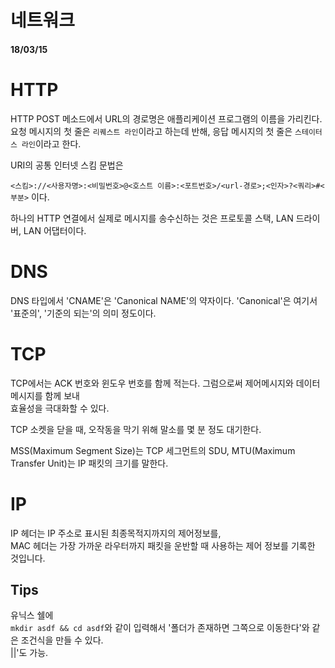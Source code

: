 # 네트워크

#### 18/03/15


# HTTP
HTTP POST 메소드에서 URL의 경로명은 애플리케이션 프로그램의 이름을 가리킨다.  
요청 메시지의 첫 줄은 `리퀘스트 라인`이라고 하는데 반해, 응답 메시지의 첫 줄은 `스테이터스 라인`이라고 한다.  

URI의 공통 인터넷 스킴 문법은

`<스킴>://<사용자명>:<비밀번호>@<호스트 이름>:<포트번호>/<url-경로>;<인자>?<쿼리>#<부분>` 이다.  

하나의 HTTP 연결에서 실제로 메시지를 송수신하는 것은 프로토콜 스택, LAN 드라이버, LAN 어댑터이다.  


# DNS
DNS 타입에서 'CNAME'은 'Canonical NAME'의 약자이다. 'Canonical'은 여기서 '표준의', '기준의 되는'의 의미 정도이다.  


# TCP
TCP에서는 ACK 번호와 윈도우 번호를 함께 적는다. 그럼으로써 제어메시지와 데이터 메시지를 함께 보내  
효율성을 극대화할 수 있다.

TCP 소켓을 닫을 때, 오작동을 막기 위해 말소를 몇 분 정도 대기한다.  

MSS(Maximum Segment Size)는 TCP 세그먼트의 SDU, MTU(Maximum Transfer Unit)는 IP 패킷의 크기를 말한다.  


# IP
IP 헤더는 IP 주소로 표시된 최종목적지까지의 제어정보를,  
MAC 헤더는 가장 가까운 라우터까지 패킷을 운반할 때 사용하는 제어 정보를 기록한 것입니다.  



## Tips
유닉스 쉘에  
`mkdir asdf && cd asdf`와 같이 입력해서 '폴더가 존재하면 그쪽으로 이동한다'와 같은 조건식을 만들 수 있다.  
||'도 가능.  
